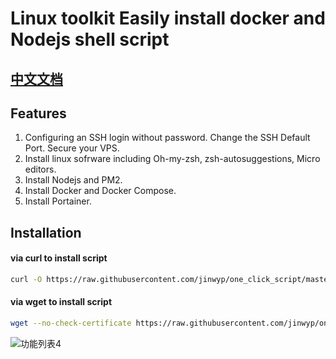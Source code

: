 # Linux toolkit Easily install docker and Nodejs shell script


## [中文文档](/TOOL_CN.md)

## Features

1. Configuring an SSH login without password. Change the SSH Default Port. Secure your VPS.
2. Install linux sofrware including Oh-my-zsh, zsh-autosuggestions, Micro editors.
3. Install Nodejs and PM2.
4. Install Docker and Docker Compose.
5. Install Portainer.



## Installation

#### via curl to install script

```bash
curl -O https://raw.githubusercontent.com/jinwyp/one_click_script/master/linux_install_software.sh && chmod +x ./linux_install_software.sh && ./linux_install_software.sh

```

#### via wget to install script

```bash
wget --no-check-certificate https://raw.githubusercontent.com/jinwyp/one_click_script/master/linux_install_software.sh && chmod +x ./linux_install_software.sh && ./linux_install_software.sh

```

![功能列表4](https://github.com/jinwyp/one_click_script/blob/master/docs/v2board1_en.png?raw=true)




